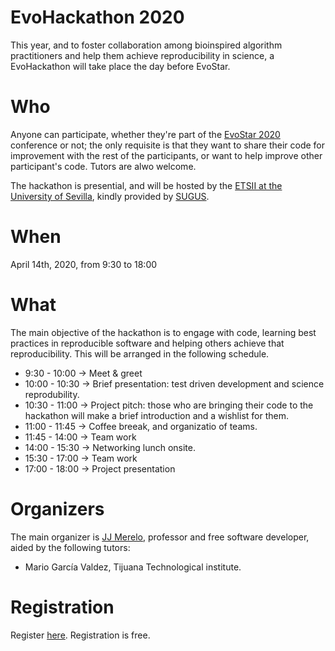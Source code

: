 # EvoHackathon 2020


This year, and to foster collaboration among bioinspired algorithm practitioners and help them achieve reproducibility in science, a EvoHackathon will take place the day before EvoStar.

# Who

Anyone can participate, whether they're part of the [EvoStar 2020](http://www.evostar.org/2020/) conference or not; the only requisite is that they want to share their code for improvement with the rest of the participants, or want to help improve other participant's code. Tutors are alwo welcome.

The hackathon is presential, and will be hosted by the [ETSII at the University of Sevilla](https://www.informatica.us.es/), kindly provided by [SUGUS](https://sugus.eii.us.es/).

# When

April 14th, 2020, from 9:30 to 18:00

# What

The main objective of the hackathon is to engage with code, learning best practices in reproducible software and helping others achieve that reproducibility. This will be arranged in the following schedule.

* 9:30 - 10:00 → Meet & greet
* 10:00 - 10:30 → Brief presentation: test driven development and science reprodubility.
* 10:30 - 11:00 → Project pitch: those who are bringing their code to the hackathon will make a brief introduction and a wishlist for them.
* 11:00 - 11:45 → Coffee breeak, and organizatio of teams.
* 11:45 - 14:00 → Team work
* 14:00 - 15:30 → Networking lunch onsite.
* 15:30 - 17:00 → Team work
* 17:00 - 18:00 → Project presentation

# Organizers

The main organizer is [JJ Merelo](https://github.com/JJ), professor and free software developer, aided by the following tutors:

* Mario García Valdez, Tijuana Technological institute.

# Registration

Register [here](https://www.surveymonkey.com/r/3P3SNKC). Registration is free.
